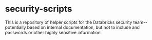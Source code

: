 # security-scripts
This is a repository of helper scripts for the Databricks security team--potentially based on internal documentation, but not to include and passwords or other highly sensitive information.
